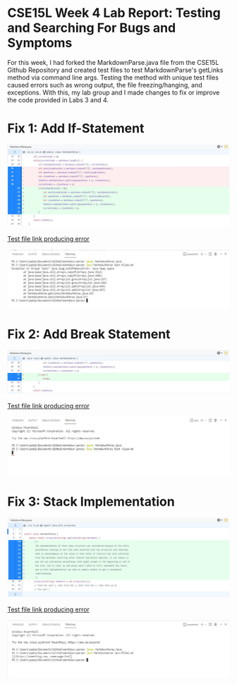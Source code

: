#  CSE15L Week 4 Lab Report: Testing and Searching For Bugs and Symptoms

For this week, I had forked the MarkdownParse.java file from the CSE15L Github Repository and created test files to test MarkdownParse's getLinks method via command line args. 
Testing the method with unique test files caused errors such as wrong output, the file freezing/hanging, and exceptions. With this, my lab group and I made changes to fix 
or improve the code provided in Labs 3 and 4. 

# Fix 1: Add If-Statement
![Code Change](https://raw.githubusercontent.com/spadmanaban25/cse15l-lab-report/main/Week%204%20Lab%20Report%20Images/markdownparsecodechange.JPG)
<br><br>
[Test file link producing error](https://spadmanaban25.github.io/markdown-parse/test-file4.md)
<br><br>
![MarkdownParse Output with error](https://raw.githubusercontent.com/spadmanaban25/cse15l-lab-report/main/Week%204%20Lab%20Report%20Images/markdownparsecodeerrorifstatement.JPG)

# Fix 2: Add Break Statement
![Code Change](https://raw.githubusercontent.com/spadmanaban25/cse15l-lab-report/main/Week%204%20Lab%20Report%20Images/markdownparsecodechange2.JPG)
<br><br>
[Test file link producing error](https://spadmanaban25.github.io/markdown-parse/test-file4.md)
<br><br>
![MarkdownParse Output with error](https://raw.githubusercontent.com/spadmanaban25/cse15l-lab-report/main/Week%204%20Lab%20Report%20Images/markdownprasecodeerrorbreakstatement.JPG)


# Fix 3: Stack Implementation
![Code Change](https://raw.githubusercontent.com/spadmanaban25/cse15l-lab-report/main/Week%204%20Lab%20Report%20Images/markdownparsecodechange3.JPG)
<br><br>
[Test file link producing error](https://spadmanaban25.github.io/markdown-parse/test-file1.md)
<br><br>
![MarkdownParse Output with error](https://raw.githubusercontent.com/spadmanaban25/cse15l-lab-report/main/Week%204%20Lab%20Report%20Images/markdownparsecodeerrorstackdatastructure.JPG)


